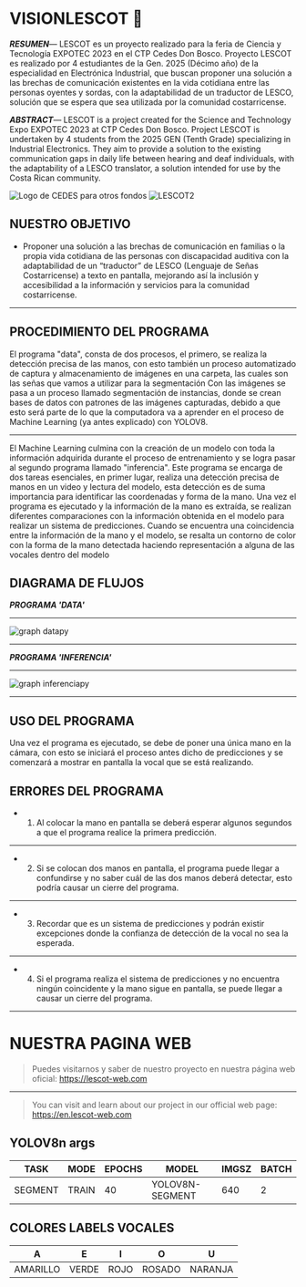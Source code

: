 # VISIONLESCOT 🤝
***RESUMEN***— LESCOT es un proyecto realizado para la feria de Ciencia y Tecnología EXPOTEC 2023 en el CTP Cedes Don Bosco. Proyecto LESCOT es realizado por 4 estudiantes de la Gen. 2025 (Décimo año) de la especialidad en Electrónica Industrial, que buscan proponer una solución a las brechas de comunicación existentes en la vida cotidiana entre las personas oyentes y sordas, con la adaptabilidad de un traductor de LESCO, solución que se espera que sea utilizada por la comunidad costarricense. 

***ABSTRACT***— LESCOT is a project created for the Science and Technology Expo EXPOTEC 2023 at CTP Cedes Don Bosco. Project LESCOT is undertaken by 4 students from the 2025 GEN (Tenth Grade) specializing in Industrial Electronics. They aim to provide a solution to the existing communication gaps in daily life between hearing and deaf individuals, with the adaptability of a LESCO translator, a solution intended for use by the Costa Rican community.

![Logo de CEDES para otros fondos](https://github.com/stevenalp207/VISIONLESCOT/assets/144076399/6e273c75-4a27-4ef7-91cb-c001d77da450)
![LESCOT2](https://github.com/stevenalp207/VISIONLESCOT/assets/144076399/113b04e3-d4af-455a-9041-383a45825a9f)

## NUESTRO OBJETIVO
- Proponer una solución a las brechas de comunicación en familias o la propia vida cotidiana de las personas con discapacidad auditiva con la adaptabilidad de un “traductor” de LESCO (Lenguaje de Señas Costarricense) a texto en pantalla, mejorando así la inclusión y accesibilidad a la información y servicios para la comunidad costarricense.

------------

## PROCEDIMIENTO DEL PROGRAMA
El programa "data", consta de dos procesos, el primero, se realiza la detección precisa de las manos, con esto también un proceso automatizado de captura y almacenamiento de imágenes en una carpeta, las cuales son las señas que vamos a utilizar para la segmentación  Con las imágenes se pasa a un proceso llamado segmentación de instancias, donde se crean bases de datos con patrones de las imágenes capturadas, debido a que esto será parte de lo que la computadora va a aprender en el proceso de Machine Learning (ya antes explicado) con YOLOV8.

------------


El Machine Learning culmina con la creación de un modelo con toda la información adquirida durante el proceso de entrenamiento y se logra pasar al segundo programa llamado "inferencia". Este programa se encarga de dos tareas esenciales, en primer lugar, realiza una detección precisa de manos en un video y lectura del modelo, esta detección es de suma importancia para identificar las coordenadas y forma de la mano. Una vez el programa es ejecutado y la información de la mano es extraída, se realizan diferentes comparaciones con la información obtenida en el modelo para realizar un sistema de predicciones. Cuando se encuentra una coincidencia entre la información de la mano y el modelo, se resalta un contorno de color con la forma de la mano detectada haciendo representación a alguna de las vocales dentro del modelo

## DIAGRAMA DE FLUJOS
***PROGRAMA 'DATA'***

------------

![graph datapy](https://github.com/stevenalp207/VISIONLESCOT/assets/144076399/05932f0c-ab56-4a52-ba83-5afc3cf7f3f6)

------------

***PROGRAMA 'INFERENCIA'***

------------

![graph inferenciapy](https://github.com/stevenalp207/VISIONLESCOT/assets/144076399/d7aeae40-22c9-4365-b78b-5c055b3501f7)

------------


## USO DEL PROGRAMA
Una vez el programa es ejecutado, se debe de poner una única mano en la cámara, con esto se iniciará el proceso antes dicho de predicciones y se comenzará a mostrar en pantalla la vocal que se está realizando.

## ERRORES DEL PROGRAMA
- 1)	Al colocar la mano en pantalla se deberá esperar algunos segundos a que el programa realice la primera predicción.

------------

- 2)	Si se colocan dos manos en pantalla, el programa puede llegar a confundirse y no saber cuál de las dos manos deberá detectar, esto podría causar un cierre del programa.

------------

- 3)	Recordar que es un sistema de predicciones y podrán existir excepciones donde la confianza de detección de la vocal no sea la esperada.

------------

- 4)	Si el programa realiza el sistema de predicciones y no encuentra ningún coincidente y la mano sigue en pantalla, se puede llegar a causar un cierre del programa.

------------

# NUESTRA PAGINA WEB
> Puedes visitarnos y saber de nuestro proyecto en nuestra página web oficial: https://lescot-web.com
------------
> You can visit and learn about our project in our official web page: https://en.lescot-web.com

## YOLOV8n args
| TASK | MODE | EPOCHS | MODEL | IMGSZ | BATCH |
| ------------ | ----------- | ----------- | ------------ | ----------- | ----------- |
| SEGMENT | TRAIN | 40 | YOLOV8N-SEGMENT | 640 | 2 |

##  COLORES LABELS VOCALES
| A | E | I | O | U |
| ------------ | ----------- | ----------- | ------------ | ----------- |
| AMARILLO | VERDE | ROJO | ROSADO | NARANJA |
